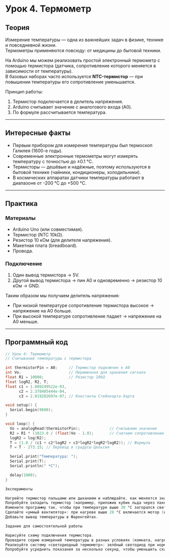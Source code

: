 # Урок 4. Термометр

## Теория  

Измерение температуры — одна из важнейших задач в физике, технике и повседневной жизни.  
Термометры применяются повсюду: от медицины до бытовой техники.  

На Arduino мы можем реализовать простой электронный термометр с помощью термистора (датчика, сопротивление которого меняется в зависимости от температуры).  
В базовых наборах часто используется **NTC-термистор** — при повышении температуры его сопротивление уменьшается.  

Принцип работы:  
1. Термистор подключается в делитель напряжения.  
2. Arduino считывает значение с аналогового входа (A0).  
3. По формуле рассчитывается температура.  

---

## Интересные факты  

- Первым прибором для измерения температуры был термоскоп Галилея (1600-е годы).  
- Современные электронные термометры могут измерять температуру с точностью до ±0.1 °C.  
- Термисторы — дешёвые и надёжные, поэтому используются в бытовой технике (чайники, кондиционеры, холодильники).  
- В космических аппаратах датчики температуры работают в диапазоне от -200 °C до +500 °C.  

---

## Практика  

### Материалы  

- Arduino Uno (или совместимая).  
- Термистор (NTC 10kΩ).  
- Резистор 10 кОм (для делителя напряжения).  
- Макетная плата (breadboard).  
- Провода.  

### Подключение  

1. Один вывод термистора → 5V.  
2. Другой вывод термистора → пин A0 и одновременно → резистор 10 кОм → GND.  

Таким образом мы получаем делитель напряжения:  
- При низкой температуре сопротивление термистора высокое → напряжение на A0 больше.  
- При высокой температуре сопротивление падает → напряжение на A0 меньше.  

---

## Программный код  

```cpp
// Урок 4: Термометр
// Считывание температуры с термистора

int thermistorPin = A0;     // Термистор подключен к A0
int Vo;                     // Переменная для хранения сигнала
float R1 = 10000;           // Резистор 10kΩ
float logR2, R2, T;
float c1 = 1.009249522e-03, 
      c2 = 2.378405444e-04, 
      c3 = 2.019202697e-07; // Константы Стейнхарта-Харта

void setup() {
  Serial.begin(9600);
}

void loop() {
  Vo = analogRead(thermistorPin);             // Считываем значение
  R2 = R1 * (1023.0 / (float)Vo - 1.0);       // Считаем сопротивление термистора
  logR2 = log(R2);
  T = (1.0 / (c1 + c2*logR2 + c3*logR2*logR2*logR2)); // Формула
  T = T - 273.15; // Перевод в градусы Цельсия

  Serial.print("Температура: ");
  Serial.print(T);
  Serial.println(" *C");

  delay(1000);
}

Эксперименты

Нагрейте термистор пальцами или дыханием и наблюдайте, как меняется значение в Мониторе порта.
Попробуйте охладить термистор (например, приложив кубик льда через пакетик) и зафиксируйте результат.
Измените программу так, чтобы при температуре выше 30 °C загорался светодиод.
Сделайте «умный вентилятор»: при нагреве выше 28 °C включается мотор (или светодиод вместо него, если мотора нет).
Добавьте вывод температуры в Фаренгейтах.

Задание для самостоятельной работы

Нарисуйте схему подключения термистора.
Проведите серию измерений температуры в разных условиях (комната, нагрев, охлаждение) и составьте таблицу.
Реализуйте систему «светодиодный термометр»: зелёный светодиод при нормальной температуре, жёлтый при средней, красный при высокой.
Попробуйте усреднить показания за несколько секунд, чтобы уменьшить скачки измерений.
